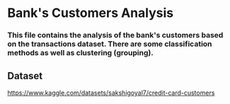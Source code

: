# Bank's Customers Analysis

### This file contains the analysis of the bank's customers based on the transactions dataset. There are some classification methods as well as clustering (grouping).

## Dataset
https://www.kaggle.com/datasets/sakshigoyal7/credit-card-customers
